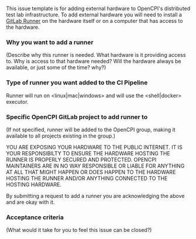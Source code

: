 This issue template is for adding external hardware to OpenCPI's distributed
test lab infrastructure. To add external hardware you will need to install a
[GitLab Runner](https://docs.gitlab.com/runner/install/) on the hardware itself
or on a computer that has access to the hardware.

### Why you want to add a runner
(Describe why this runner is needed. What hardware is it providing access to.
Why is access to that hardware needed? Will the hardware always be available,
or just some of the time? why?)

### Type of runner you want added to the CI Pipeline
Runner will run on <linux|mac|windows> and will use the <shell|docker> executor.

### Specific OpenCPI GitLab project to add runner to
(If not specified, runner will be added to the OpenCPI group, making it
available to all projects existing in the group.)

YOU ARE EXPOSING YOUR HARDWARE TO THE PUBLIC INTERNET. IT IS YOUR RESPONSIBILTY
TO ENSURE THE HARDWARE HOSTING THE RUNNER IS PROPERLY SECURED AND PROTECTED.
OPENCPI MAINTAINERS ARE IN NO WAY RESPONSIBLE OR LIABLE FOR ANYTHING AT ALL
THAT MIGHT HAPPEN OR DOES HAPPEN TO THE HARDWARE HOSTING THE RUNNER AND/OR
ANYTHING CONNECTED TO THE HOSTING HARDWARE.

By submitting a request to add a runner you are acknowledging the above and are
okay with it.

### Acceptance criteria
(What would it take for you to feel this issue can be closed?)
